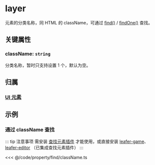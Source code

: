 # layer

元素的分类名称，同 HTML 的 className，可通过 [find()](/reference/UI/find.md) / [findOne()](/reference/UI/findOne.md) 查找。

## 关键属性

### className: `string`

分类名称，暂时只支持设置 1 个，默认为空。

## 归属

### [UI 元素](/reference/display/UI.md)

## 示例

### 通过 className 查找

::: tip 注意事项
需安装 [查找元素插件](/plugin/in/find/index.md) 才能使用，或直接安装 [leafer-game](/guide/install/game/start.md)、 [leafer-editor](/guide/install/editor/start.md) （已集成查找元素插件）
:::

<<< @/code/property/find/className.ts
